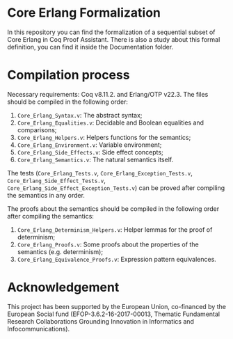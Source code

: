 # Core Erlang Formalization

In this repository you can find the formalization of a sequential subset of Core Erlang in Coq Proof Assistant. There is also a study about this formal definition, you can find it inside the Documentation folder.

# Compilation process

Necessary requirements: Coq v8.11.2. and Erlang/OTP v22.3. The files should be compiled in the following order:

1. `Core_Erlang_Syntax.v`: The abstract syntax;
2. `Core_Erlang_Equalities.v`: Decidable and Boolean equalities and comparisons;
3. `Core_Erlang_Helpers.v`: Helpers functions for the semantics;
4. `Core_Erlang_Environment.v`: Variable environment;
5. `Core_Erlang_Side_Effects.v`: Side effect concepts;
6. `Core_Erlang_Semantics.v`: The natural semantics itself.

The tests (`Core_Erlang_Tests.v`, `Core_Erlang_Exception_Tests.v`, `Core_Erlang_Side_Effect_Tests.v`, `Core_Erlang_Side_Effect_Exception_Tests.v`) can be proved after compiling the semantics in any order.

The proofs about the semantics should be compiled in the following order after compiling the semantics:

1. `Core_Erlang_Determinism_Helpers.v`: Helper lemmas for the proof of determinism;
2. `Core_Erlang_Proofs.v`: Some proofs about the properties of the semantics (e.g. determinism);
3. `Core_Erlang_Equivalence_Proofs.v`: Expression pattern equivalences.

# Acknowledgement

This project has been supported by the European Union, co-financed by the European Social fund (EFOP-3.6.2-16-2017-00013, Thematic Fundamental Research Collaborations Grounding Innovation in Informatics and Infocommunications).
